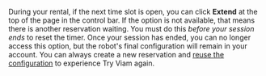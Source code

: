 During your rental, if the next time slot is open, you can click **Extend** at the top of the page in the control bar.
If the option is not available, that means there is another reservation waiting.
You must do this _before your session ends_ to reset the timer.
Once your session has ended, you can no longer access this option, but the robot's final configuration will remain in your account.
You can always create a new reservation and [reuse the configuration](/appendix/try-viam/faq/#how-can-i-reuse-my-rented-rover) to experience Try Viam again.
